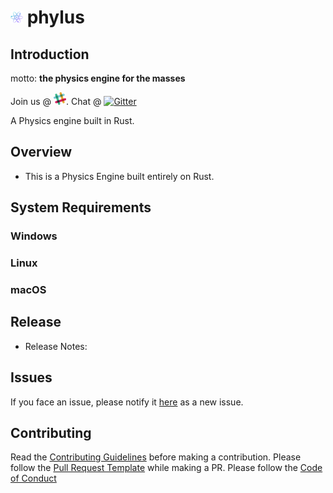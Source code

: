 # [![phylus-logo](./images/logo.png)](https://github.com/phylus-alpha/phylus) **phylus**

## Introduction

motto: **the physics engine for the masses**

Join us @ [![slack-icon](./images/slack.png)](https://phylus.slack.com/).
Chat @ [![Gitter](https://img.shields.io/gitter/room/the-code-innovator/phylus.svg?style=plastic)](https://gitter.im/phylusphysics/Lobby)

A Physics engine built in Rust.

## Overview

* This is a Physics Engine built entirely on Rust.

## System Requirements

### Windows

### Linux

### macOS

## Release

* Release Notes:

## Issues

If you face an issue, please notify it [here](https://github.com/phylus-alpha/phylus/issues) as a new issue.

## Contributing

Read the [Contributing Guidelines](https://github.com/phylus-alpha/phylus/blob/master/CONTRIBUTING.md) before making a contribution.
Please follow the [Pull Request Template](https://github.com/phylus-alpha/phylus/blob/master/PULL_REQUEST_TEMPLATE.md) while making a PR.
Please follow the [Code of Conduct](https://github.com/phylus-alpha/phylus/blob/master/CODE_OF_CONDUCT.md)
